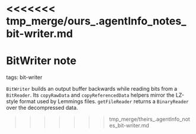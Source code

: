 <<<<<<< tmp_merge/ours_.agentInfo_notes_bit-writer.md
=======
# BitWriter note

tags: bit-writer

`BitWriter` builds an output buffer backwards while reading bits from a
`BitReader`. Its `copyRawData` and `copyReferencedData` helpers mirror the
LZ-style format used by Lemmings files. `getFileReader` returns a `BinaryReader`
over the decompressed data.
>>>>>>> tmp_merge/theirs_.agentInfo_notes_bit-writer.md
